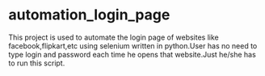 # automation_login_page
This project is used to automate the login page of websites like facebook,flipkart,etc using selenium written in python.User has no need to type login and password each time he opens that website.Just he/she has to run this script.
